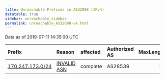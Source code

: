 ```yaml
---
title: Unreachable Prefixes in AS32098 (IPv4)
datatable: true
sidebar: unreachable_sidebar
permalink: unreachable_AS32098-v4.html
---
```


Data as of 2019-07-11 14:35:00 UTC


<div class="datatable-begin"></div>

| Prefix                                                     | Reason                                                                                                  | affected   | Authorized AS   |   MaxLength | Anchor                                         |   unreachable /24s |
|:-----------------------------------------------------------|:--------------------------------------------------------------------------------------------------------|:-----------|:----------------|------------:|:-----------------------------------------------|-------------------:|
| [170.247.173.0/24](https://stat.ripe.net/170.247.173.0/24) | [INVALID ASN](https://rpki-validator.ripe.net/announcement-preview?asn=AS32098&prefix=170.247.173.0/24) | complete   | AS28539         |          24 | [LACNIC](unreachable_LACNIC_RPKI_Root-v4.html) |                  1 |

<div class="datatable-end"></div>